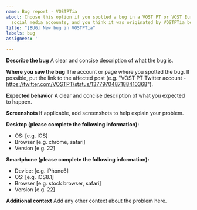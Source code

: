 ```yaml
---
name: Bug report - VOSTPTia
about: Choose this option if you spotted a bug in a VOST PT or VOST Europe (or related)
  social media accounts, and you think it was originated by VOSTPTia bot
title: "[BUG] New bug in VOSTPTia"
labels: bug
assignees: ''

---
```


**Describe the bug**
A clear and concise description of what the bug is.

**Where you saw the bug**
The account or page where you spotted the bug. If possible, put the link to the affected post (e.g. "VOST PT Twitter account - https://twitter.com/VOSTPT/status/1377970487188410368").

**Expected behavior**
A clear and concise description of what you expected to happen.

**Screenshots**
If applicable, add screenshots to help explain your problem.

**Desktop (please complete the following information):**
 - OS: [e.g. iOS]
 - Browser [e.g. chrome, safari]
 - Version [e.g. 22]

**Smartphone (please complete the following information):**
 - Device: [e.g. iPhone6]
 - OS: [e.g. iOS8.1]
 - Browser [e.g. stock browser, safari]
 - Version [e.g. 22]

**Additional context**
Add any other context about the problem here.
